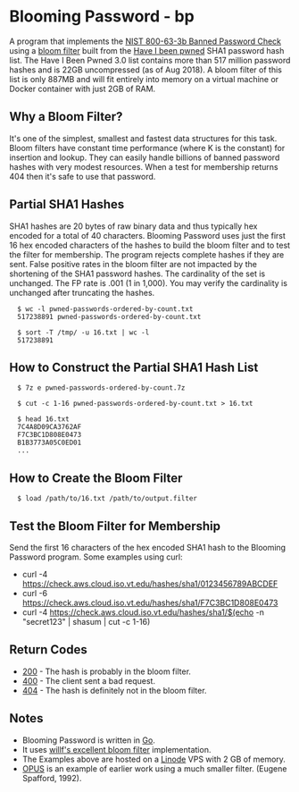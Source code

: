 # Blooming Password - bp

A program that implements the [NIST 800-63-3b Banned Password Check](https://nvlpubs.nist.gov/nistpubs/SpecialPublications/NIST.SP.800-63b.pdf) using a [bloom filter](https://dl.acm.org/citation.cfm?doid=362686.362692) built from the [Have I been pwned](https://haveibeenpwned.com/Passwords) SHA1 password hash list. The Have I Been Pwned 3.0 list contains more than 517 million password hashes and is 22GB uncompressed (as of Aug 2018). A bloom filter of this list is only 887MB and will fit entirely into memory on a virtual machine or Docker container with just 2GB of RAM.

## Why a Bloom Filter?

It's one of the simplest, smallest and fastest data structures for this task. Bloom filters have constant time performance (where K is the constant) for insertion and lookup. They can easily handle billions of banned password hashes with very modest resources. When a test for membership returns 404 then it's safe to use that password.

## Partial SHA1 Hashes

SHA1 hashes are 20 bytes of raw binary data and thus typically hex encoded for a total of 40 characters. Blooming Password uses just the first 16 hex encoded characters of the hashes to build the bloom filter and to test the filter for membership. The program rejects complete hashes if they are sent. False positive rates in the bloom filter are not impacted by the shortening of the SHA1 password hashes. The cardinality of the set is unchanged. The FP rate is .001 (1 in 1,000). You may verify the cardinality is unchanged after truncating the hashes.

```
  $ wc -l pwned-passwords-ordered-by-count.txt 
  517238891 pwned-passwords-ordered-by-count.txt

  $ sort -T /tmp/ -u 16.txt | wc -l
  517238891
```

## How to Construct the Partial SHA1 Hash List

```
  $ 7z e pwned-passwords-ordered-by-count.7z

  $ cut -c 1-16 pwned-passwords-ordered-by-count.txt > 16.txt

  $ head 16.txt 
  7C4A8D09CA3762AF
  F7C3BC1D808E0473
  B1B3773A05C0ED01
  ...
```

## How to Create the Bloom Filter

```
  $ load /path/to/16.txt /path/to/output.filter
```

## Test the Bloom Filter for Membership

Send the first 16 characters of the hex encoded SHA1 hash to the Blooming Password program. Some examples using curl:

  * curl -4 https://check.aws.cloud.iso.vt.edu/hashes/sha1/0123456789ABCDEF
  * curl -6 https://check.aws.cloud.iso.vt.edu/hashes/sha1/F7C3BC1D808E0473
  * curl -4 https://check.aws.cloud.iso.vt.edu/hashes/sha1/$(echo -n "secret123" | shasum | cut -c 1-16)

## Return Codes

  * [200](https://check.aws.cloud.iso.vt.edu/hashes/sha1/F7C3BC1D808E0473) - The hash is probably in the bloom filter.
  * [400](https://check.aws.cloud.iso.vt.edu/hashes/sha1/PASSWORD) - The client sent a bad request.
  * [404](https://check.aws.cloud.iso.vt.edu/hashes/sha1/0123456789ABCDEF) - The hash is definitely not in the bloom filter.

## Notes

  * Blooming Password is written in [Go](https://golang.org).
  * It uses [willf's excellent bloom filter](https://github.com/willf/bloom) implementation.
  * The Examples above are hosted on a [Linode](http://linode.com/) VPS with 2 GB of memory.
  * [OPUS](https://dl.acm.org/citation.cfm?id=134593) is an example of earlier work using a much smaller filter. (Eugene Spafford, 1992).
